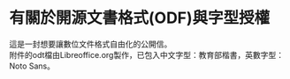 # 有關於開源文書格式(ODF)與字型授權

這是一封想要讓數位文件格式自由化的公開信。<br />
附件的odt檔由Libreoffice.org製作，已包入中文字型：教育部楷書，英數字型：Noto Sans。
